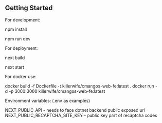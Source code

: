 ## Getting Started

For development:

npm install

npm run dev

For deployment:

next build

next start

For docker use:

docker build -f Dockerfile -t killerwife/cmangos-web-fe:latest .
docker run -d -p 3000:3000 killerwife/cmangos-web-fe:latest

Environment variables: (.env as examples)

NEXT_PUBLIC_API - needs to face dotnet backend public exposed url
NEXT_PUBLIC_RECAPTCHA_SITE_KEY - public key part of recaptcha codes
